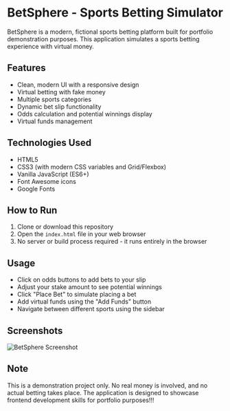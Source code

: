 # BetSphere - Sports Betting Simulator

BetSphere is a modern, fictional sports betting platform built for portfolio demonstration purposes. This application simulates a sports betting experience with virtual money.

## Features

- Clean, modern UI with a responsive design
- Virtual betting with fake money
- Multiple sports categories
- Dynamic bet slip functionality
- Odds calculation and potential winnings display
- Virtual funds management

## Technologies Used

- HTML5
- CSS3 (with modern CSS variables and Grid/Flexbox)
- Vanilla JavaScript (ES6+)
- Font Awesome icons
- Google Fonts

## How to Run

1. Clone or download this repository
2. Open the `index.html` file in your web browser
3. No server or build process required - it runs entirely in the browser

## Usage

- Click on odds buttons to add bets to your slip
- Adjust your stake amount to see potential winnings
- Click "Place Bet" to simulate placing a bet
- Add virtual funds using the "Add Funds" button
- Navigate between different sports using the sidebar

## Screenshots

![BetSphere Screenshot](screenshot.png)

## Note

This is a demonstration project only. No real money is involved, and no actual betting takes place. The application is designed to showcase frontend development skills for portfolio purposes!!!
